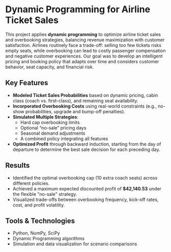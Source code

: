 # Dynamic Programming for Airline Ticket Sales

This project applies **dynamic programming** to optimize airline ticket sales and overbooking strategies, balancing revenue maximization with customer satisfaction. Airlines routinely face a trade-off: selling too few tickets risks empty seats, while overbooking can lead to costly passenger compensation and negative customer experiences. Our goal was to develop an intelligent pricing and booking policy that adapts over time and considers customer behavior, seat capacity, and financial risk.

## Key Features

- **Modeled Ticket Sales Probabilities** based on dynamic pricing, cabin class (coach vs. first-class), and remaining seat availability.
- **Incorporated Overbooking Costs** using real-world constraints (e.g., no-show probabilities, upgrade and bump-off penalties).
- **Simulated Multiple Strategies**:
  - Hard cap overbooking limits
  - Optional “no-sale” pricing days
  - Seasonal demand adjustments
  - A combined policy integrating all features
- **Optimized Profit** through backward induction, starting from the day of departure to determine the best sale decision for each preceding day.

## Results

- Identified the optimal overbooking cap (10 extra coach seats) across different policies.
- Achieved a maximum expected discounted profit of **$42,140.53** under the flexible "no-sale" strategy.
- Visualized trade-offs between overbooking frequency, kick-off rates, cost, and profit volatility.

## Tools & Technologies

- Python, NumPy, SciPy
- Dynamic Programming algorithms
- Simulation and data visualization for scenario comparisons
